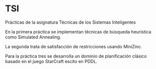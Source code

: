 # TSI
Prácticas de la asignatura Técnicas de los Sistemas Inteligentes

En la primera práctica se implementan técnicas de búsqueda heurística como Simulated Annealing.

La segunda trata de satisfacción de restricciones usando MiniZinc.

Para la práctica tres se desarrolla un dominio de planificación clásico basado en el juego StarCraft escito en PDDL.
